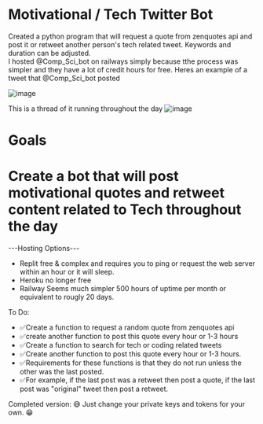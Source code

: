 # Motivational / Tech Twitter Bot

Created a python program that will request a quote from zenquotes api and post it or retweet another person's tech related tweet.
Keywords and duration can be adjusted.  
I hosted @Comp_Sci_bot on railways simply because tthe process was simpler and they have a lot of credit hours for free.
Heres an example of a tweet that @Comp_Sci_bot posted

![image](https://github.com/Dre00dev/twitter-bot/assets/109707956/6b2d7a26-ba3f-4b11-870a-cc141985af89)

This is a thread of it running throughout the day
![image](https://github.com/Dre00dev/twitter-bot/assets/109707956/e43d37f5-520a-4dd3-8cad-7a116802e8ad)










# Goals
# Create a bot that will post motivational quotes and retweet content related to Tech throughout the day

---Hosting Options---
 - Replit free & complex and requires you to ping or request the web server within an hour or it will sleep. 
 - Heroku no longer free
 - Railway Seems much simpler 500 hours of uptime per month or equivalent to rougly 20 days.  

 To Do:
 - ✅Create a function to request a random quote from zenquotes api
 - ✅create another function to post this quote every hour or 1-3 hours 
 - ✅Create a function to search for tech or coding related tweets 
 - ✅Create another function to post this quote every hour or 1-3 hours.  
 - ✅Requirements for these functions is that they do not run unless the other was the last posted.  
 - ✅For example, if the last post was a retweet then post a quote, if the last post was "original" tweet then post a retweet.

 Completed version: 😅
 Just change your private keys and tokens for your own.  😁
